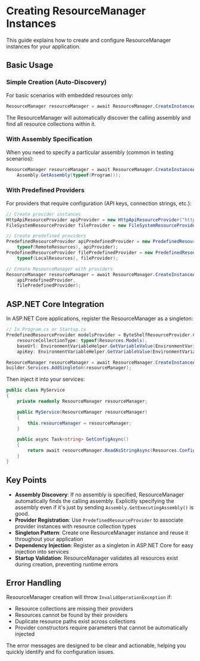 # Creating ResourceManager Instances

This guide explains how to create and configure ResourceManager instances for your application.

## Basic Usage

### Simple Creation (Auto-Discovery)

For basic scenarios with embedded resources only:

```csharp
ResourceManager resourceManager = await ResourceManager.CreateInstanceAsync();
```

The ResourceManager will automatically discover the calling assembly and find all resource collections within it.

### With Assembly Specification

When you need to specify a particular assembly (common in testing scenarios):

```csharp
ResourceManager resourceManager = await ResourceManager.CreateInstanceAsync(
    Assembly.GetAssembly(typeof(Program)));
```

### With Predefined Providers

For providers that require configuration (API keys, connection strings, etc.):

```csharp
// Create provider instances
HttpApiResourceProvider apiProvider = new HttpApiResourceProvider("https://api.example.com", "api-key");
FileSystemResourceProvider fileProvider = new FileSystemResourceProvider(@"C:\Resources");

// Create predefined providers
PredefinedResourceProvider apiPredefinedProvider = new PredefinedResourceProvider(
    typeof(RemoteResources), apiProvider);
PredefinedResourceProvider filePredefinedProvider = new PredefinedResourceProvider(
    typeof(LocalResources), fileProvider);

// Create ResourceManager with providers
ResourceManager resourceManager = await ResourceManager.CreateInstanceAsync(
    apiPredefinedProvider, 
    filePredefinedProvider);
```

## ASP.NET Core Integration

In ASP.NET Core applications, register the ResourceManager as a singleton:

```csharp
// In Program.cs or Startup.cs
PredefinedResourceProvider modelsProvider = ByteShelfResourceProvider.CreatePredefined(
    resourceCollectionType: typeof(Resources.Models),
    baseUrl: EnvironmentVariableHelper.GetVariableValue(EnvironmentVariable.ByteShelfUrl),
    apiKey: EnvironmentVariableHelper.GetVariableValue(EnvironmentVariable.ByteShelfApiKey));

ResourceManager resourceManager = await ResourceManager.CreateInstanceAsync(modelsProvider);
builder.Services.AddSingleton(resourceManager);
```

Then inject it into your services:

```csharp
public class MyService
{
    private readonly ResourceManager resourceManager;

    public MyService(ResourceManager resourceManager)
    {
        this.resourceManager = resourceManager;
    }

    public async Task<string> GetConfigAsync()
    {
        return await resourceManager.ReadAsStringAsync(Resources.ConfigFile);
    }
}
```

## Key Points

- **Assembly Discovery**: If no assembly is specified, ResourceManager automatically finds the calling assembly. Explicitly specifying the assembly even if it's just by sending `Assembly.GetExecutingAssembly()` is good.
- **Provider Registration**: Use `PredefinedResourceProvider` to associate provider instances with resource collection types
- **Singleton Pattern**: Create one ResourceManager instance and reuse it throughout your application
- **Dependency Injection**: Register as a singleton in ASP.NET Core for easy injection into services
- **Startup Validation**: ResourceManager validates all resources exist during creation, preventing runtime errors

## Error Handling

ResourceManager creation will throw `InvalidOperationException` if:
- Resource collections are missing their providers
- Resources cannot be found by their providers
- Duplicate resource paths exist across collections
- Provider constructors require parameters that cannot be automatically injected

The error messages are designed to be clear and actionable, helping you quickly identify and fix configuration issues. 